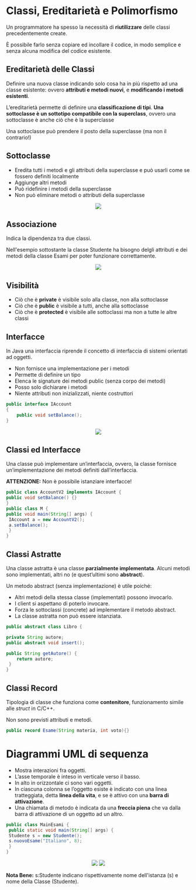 # Classi, Ereditarietà e Polimorfismo

Un programmatore ha spesso la necessità di **riutilizzare** delle classi precedentemente create.

È possibile farlo senza copiare ed incollare il codice, in modo semplice e senza alcuna modifica del codice esistente.


## Ereditarietà delle Classi

Definire una nuova classe indicando solo cosa ha in più rispetto ad una classe esistente: ovvero **attributi e metodi nuovi**, e **modificando i metodi esistenti**.

L’ereditarietà permette di definire una **classificazione di tipi**.
**Una sottoclasse è un sottotipo compatibile con la superclass**, ovvero
una sottoclasse è anche ciò che è la superclasse 

Una sottoclasse può prendere il posto della superclasse (ma non il contrario!)

## Sottoclasse

* Eredita tutti i metodi e gli attributi della superclasse e
può usarli come se fossero definiti localmente
* Aggiunge altri metodi
* Può ridefinire i metodi della superclasse
* Non può eliminare metodi o attributi della superclasse

<p align="center">
    <img src="./img/Ereditarieta.png">
</p>

## Associazione

Indica la dipendenza tra due classi.

Nell'esempio sottostante la classe Studente ha bisogno delgli attributi e dei metodi della classe Esami per poter funzionare correttamente.

<p align="center">
    <img src="./img/Dipendenza.png">
</p>


## Visibilità

* Ciò che è **private** è visibile solo alla classe, non alla
sottoclasse
* Ciò che è **public** è visibile a tutti, anche alla sottoclasse
* Ciò che è **protected** è visibile alle sottoclassi ma non a tutte le
altre classi

## Interfacce
In Java una interfaccia riprende il concetto di interfaccia di sistemi orientati ad oggetti.

* Non fornisce una implementazione per i metodi
* Permette di definire un tipo
* Elenca le signature dei metodi public (senza corpo dei metodi)
* Posso solo dichiarare i metodi
* Niente attributi non inizializzati, niente costruttori


```java
public interface IAccount 
{
    public void setBalance();
}
```

<p align="center">
    <img src="./img/Interface.PNG">
</p>

## Classi ed Interfacce

Una classe può implementare un’interfaccia, ovvero, la classe
fornisce un’implementazione dei metodi definiti dall’interfaccia.

**ATTENZIONE:** Non è possibile istanziare interfacce!

```java
public class AccountV2 implements IAccount {
public void setBalance() {}
}
public class M {
public void main(String[] args) {
 IAccount a = new AccountV2();
 a.setBalance();
 }
}
```

## Classi Astratte

Una classe astratta è una classe **parzialmente implementata**.
Alcuni metodi sono implementati, altri no (e quest’ultimi sono **abstract**).

Un metodo abstract (senza implementazione) è utile poiché:
* Altri metodi della stessa classe (implementati) possono invocarlo.
* I client si aspettano di poterlo invocare.
* Forza le sottoclassi (concrete) ad implementare il metodo abstract.
* La classe astratta non può essere istanziata. 

```java
public abstract class Libro {

private String autore;
public abstract void insert();

public String getAutore() {
    return autore;
 }
}
```

## Classi Record

Tipologia di classe che funziona come **contenitore**, funzionamento simile alle _struct_ in C/C++.

Non sono previsti attributi e metodi.

```java
public record Esame(String materia, int voto){}
```

# Diagrammi UML di sequenza

* Mostra interazioni fra oggetti.
* L’asse temporale è inteso in verticale verso il basso.
* In alto in orizzontale ci sono vari oggetti.
* In ciascuna colonna se l’oggetto esiste è indicato con una linea tratteggiata, detta **linea della vita**, e se è attivo con una **barra di attivazione**.
* Una chiamata di metodo è indicata da una **freccia piena** che va dalla barra di attivazione di un oggetto ad un altro.

```java
public class MainEsami {
 public static void main(String[] args) {
 Studente s = new Studente();
 s.nuovoEsame("Italiano", 8);
 }
}
```

<p align="center">
    <img src="./img/Sequenza.PNG">
    <img src="./img/Sequenza2.PNG">
</p>

**Nota Bene:** s:Studente indicano rispettivamente nome dell'istanza (s) e nome della Classe (Studente).
